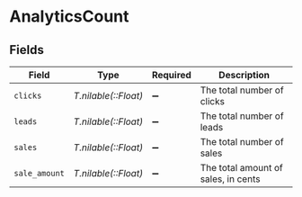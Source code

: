 # AnalyticsCount


## Fields

| Field                               | Type                                | Required                            | Description                         |
| ----------------------------------- | ----------------------------------- | ----------------------------------- | ----------------------------------- |
| `clicks`                            | *T.nilable(::Float)*                | :heavy_minus_sign:                  | The total number of clicks          |
| `leads`                             | *T.nilable(::Float)*                | :heavy_minus_sign:                  | The total number of leads           |
| `sales`                             | *T.nilable(::Float)*                | :heavy_minus_sign:                  | The total number of sales           |
| `sale_amount`                       | *T.nilable(::Float)*                | :heavy_minus_sign:                  | The total amount of sales, in cents |